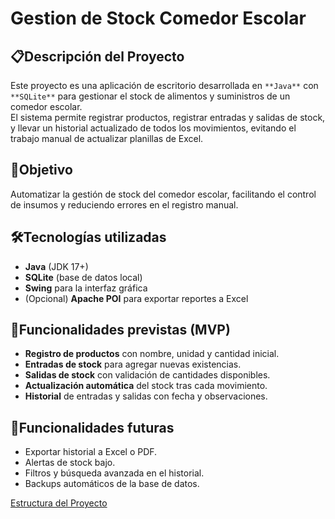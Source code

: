 # Gestion de Stock Comedor Escolar

## 📋Descripción del Proyecto
Este proyecto es una aplicación de escritorio desarrollada en ``**Java**`` con ``**SQLite**`` para gestionar el stock de alimentos y suministros de un comedor escolar.  
El sistema permite registrar productos, registrar entradas y salidas de stock, y llevar un historial actualizado de todos los movimientos, evitando el trabajo manual de actualizar planillas de Excel.

## 🎯Objetivo
Automatizar la gestión de stock del comedor escolar, facilitando el control de insumos y reduciendo errores en el registro manual.

## 🛠️Tecnologías utilizadas
- **Java** (JDK 17+)
- **SQLite** (base de datos local)
- **Swing** para la interfaz gráfica
- (Opcional) **Apache POI** para exportar reportes a Excel

## 📂Funcionalidades previstas (MVP)
- **Registro de productos** con nombre, unidad y cantidad inicial.
- **Entradas de stock** para agregar nuevas existencias.
- **Salidas de stock** con validación de cantidades disponibles.
- **Actualización automática** del stock tras cada movimiento.
- **Historial** de entradas y salidas con fecha y observaciones.

## 📌Funcionalidades futuras
- Exportar historial a Excel o PDF.
- Alertas de stock bajo.
- Filtros y búsqueda avanzada en el historial.
- Backups automáticos de la base de datos.

[Estructura del Proyecto]()
